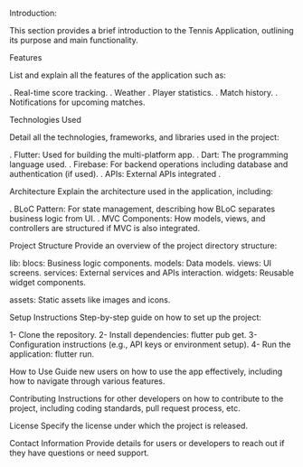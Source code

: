 Introduction:

This section provides a brief introduction to the Tennis Application, outlining its purpose and main functionality.

Features

List and explain all the features of the application such as:

. Real-time score tracking.
. Weather
. Player statistics.
. Match history.
. Notifications for upcoming matches.

Technologies Used

Detail all the technologies, frameworks, and libraries used in the project:

. Flutter: Used for building the multi-platform app.
. Dart: The programming language used.
. Firebase: For backend operations including database and authentication (if used).
. APIs: External APIs integrated .

Architecture
Explain the architecture used in the application, including:

. BLoC Pattern: For state management, describing how BLoC separates business logic from UI.
. MVC Components: How models, views, and controllers are structured if MVC is also integrated.

Project Structure
Provide an overview of the project directory structure:

lib:
    blocs: Business logic components.
    models: Data models.
    views: UI screens.
    services: External services and APIs interaction.
    widgets: Reusable widget components.

assets: 
    Static assets like images and icons.

Setup Instructions
Step-by-step guide on how to set up the project:

1- Clone the repository.
2- Install dependencies: flutter pub get.
3- Configuration instructions (e.g., API keys or environment setup).
4- Run the application: flutter run.

How to Use
Guide new users on how to use the app effectively, including how to navigate through various features.

Contributing
Instructions for other developers on how to contribute to the project, including coding standards, pull request process, etc.

License
Specify the license under which the project is released.

Contact Information
Provide details for users or developers to reach out if they have questions or need support.
